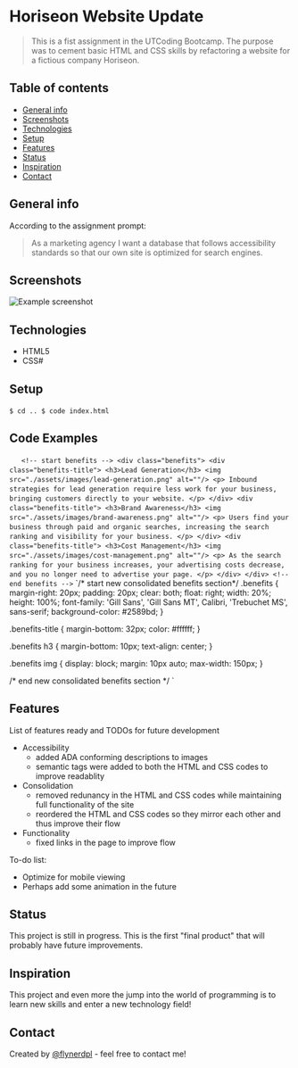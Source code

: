 # Horiseon Website Update
> This is a fist assignment in the UTCoding Bootcamp.  The purpose was to cement basic HTML and CSS skills by refactoring a website for a fictious company Horiseon. 

## Table of contents
* [General info](#general-info) 
* [Screenshots](#screenshots)
* [Technologies](#technologies) 
* [Setup](#setup)
* [Features](#features)
* [Status](#status)
* [Inspiration](#inspiration)
* [Contact](#contact)

## General info
According to the assignment prompt: 
> As a marketing agency I want a database that follows accessibility standards so that our own site is optimized for search engines.

## Screenshots
![Example screenshot](./img/screenshot.png)

## Technologies
* HTML5
* CSS#

## Setup
`$ cd ..
$ code index.html`

## Code Examples

`    <!-- start benefits -->
    <div class="benefits">
        <div class="benefits-title">
            <h3>Lead Generation</h3>
            <img src="./assets/images/lead-generation.png" alt=""/>
            <p>
                Inbound strategies for lead generation require less work for your business, bringing customers directly to your website.
            </p>
        </div>
        <div class="benefits-title">
            <h3>Brand Awareness</h3>
            <img src="./assets/images/brand-awareness.png" alt=""/>
            <p>
                Users find your business through paid and organic searches, increasing the search ranking and visibility for your business.
            </p>
        </div>
        <div class="benefits-title">
            <h3>Cost Management</h3>
            <img src="./assets/images/cost-management.png" alt=""/>
            <p>
                As the search ranking for your business increases, your advertising costs decrease, and you no longer need to advertise your page.
            </p>
        </div>
    </div>
    <!-- end benefits -->
`
`/* start new consolidated benefits section*/
.benefits {
    margin-right: 20px;
    padding: 20px;
    clear: both;
    float: right;
    width: 20%;
    height: 100%;
    font-family: 'Gill Sans', 'Gill Sans MT', Calibri, 'Trebuchet MS', sans-serif;
    background-color: #2589bd;
}

.benefits-title {
    margin-bottom: 32px;
    color: #ffffff;
}

.benefits h3 {
    margin-bottom: 10px;
    text-align: center;
}

.benefits img {
    display: block;
    margin: 10px auto;
    max-width: 150px;
}

/* end new consolidated benefits section */
`

## Features
List of features ready and TODOs for future development
* Accessibility
    - added ADA conforming descriptions to images
    - semantic tags were added to both the HTML and CSS codes to improve readablity
* Consolidation
    - removed redunancy in the HTML and CSS codes while maintaining full functionality of the site
    - reordered the HTML and CSS codes so they mirror each other and thus improve their flow
* Functionality
    - fixed links in the page to improve flow

To-do list:
* Optimize for mobile viewing
* Perhaps add some animation in the future

## Status
This project is still in progress.  This is the first "final product" that will probably have future improvements.

## Inspiration
This project and even more the jump into the world of programming is to learn new skills and enter a new technology field!

## Contact
Created by [@flynerdpl](https://www.flynerd.pl/) - feel free to contact me!